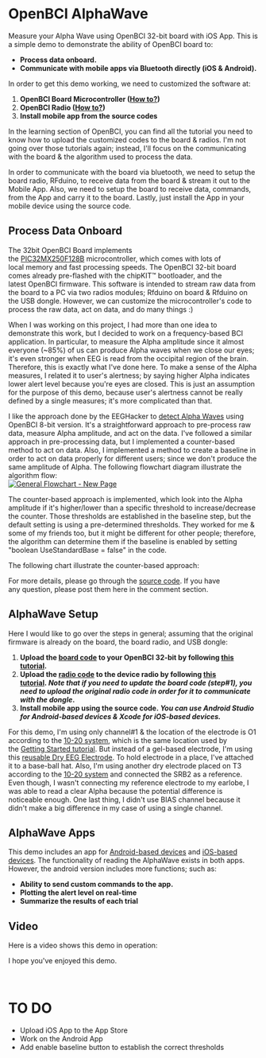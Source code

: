 # OpenBCI AlphaWave
Measure your Alpha Wave using OpenBCI 32-bit board with iOS App. This is a simple demo to demonstrate the ability of OpenBCI board to:

- **Process data onboard.**
- **Communicate with mobile apps via Bluetooth directly (iOS & Android).**

In order to get this demo working, we need to customized the software at:

1. **OpenBCI Board Microcontroller ([How to?](http://docs.openbci.com/tutorials/02-Upload_Code_to_OpenBCI_Board))**
2. **OpenBCI Radio ([How to?](http://docs.openbci.com/tutorials/03-Upload_Code_to_OpenBCI_Dongle))**
3. **Install mobile app from the source codes**

In the learning section of OpenBCI, you can find all the tutorial you need to know how to upload the customized codes to the board & radios. I'm not going over those tutorials again; instead, I'll focus on the communicating with the board & the algorithm used to process the data.

In order to communicate with the board via bluetooth, we need to setup the board radio, RFduino, to receive data from the board & stream it out to the Mobile App. Also, we need to setup the board to receive data, commands, from the App and carry it to the board. Lastly, just install the App in your mobile device using the source code.

## **Process Data Onboard**

The 32bit OpenBCI Board implements the [PIC32MX250F128B](http://www.microchip.com/wwwproducts/Devices.aspx?dDocName=en557425) microcontroller, which comes with lots of local memory and fast processing speeds. The OpenBCI 32-bit board comes already pre-flashed with the chipKIT™ bootloader, and the latest OpenBCI firmware. This software is intended to stream raw data from the board to a PC via two radios modules; Rfduino on board & Rfduino on the USB dongle. However, we can customize the microcontroller's code to process the raw data, act on data, and do many things :)

When I was working on this project, I had more than one idea to demonstrate this work, but I decided to work on a frequency-based BCI application. In particular, to measure the Alpha amplitude since it almost everyone (~85%) of us can produce Alpha waves when we close our eyes; it's even stronger when EEG is read from the occipital region of the brain. Therefore, this is exactly what I've done here. To make a sense of the Alpha measures, I related it to user's alertness; by saying higher Alpha indicates lower alert level because you're eyes are closed. This is just an assumption for the purpose of this demo, because user's alertness cannot be really defined by a single measures; it's more complicated than that.

I like the approach done by the EEGHacker to [detect Alpha Waves](http://eeghacker.blogspot.qa/2013/11/openbci-alpha-wave-detector.html) using OpenBCI 8-bit version. It's a straightforward approach to pre-process raw data, measure Alpha amplitude, and act on the data. I've followed a similar approach in pre-processing data, but I implemented a counter-based method to act on data. Also, I implemented a method to create a baseline in order to act on data properly for different users; since we don't produce the same amplitude of Alpha. The following flowchart diagram illustrate the algorithm flow:  
[![General Flowchart - New Page](http://openbci.com/community/wp-content/uploads/2016/04/General-Flowchart-New-Page-e1460833325624-844x1024.png)](http://openbci.com/community/wp-content/uploads/2016/04/General-Flowchart-New-Page-e1460831192684.png)

The counter-based approach is implemented, which look into the Alpha amplitude if it's higher/lower than a specific threshold to increase/decrease the counter. Those thresholds are established in the baseline step, but the default setting is using a pre-determined thresholds. They worked for me & some of my friends too, but it might be different for other people; therefore, the algorithm can determine them if the baseline is enabled by setting "boolean UseStandardBase = false" in the code.

The following chart illustrate the counter-based approach:

For more details, please go through the [source code](https://github.com/Alfahad/OpenBCI_AlphaWave/tree/master/Board%20Codes). If you have any question, please post them here in the comment section.

## **AlphaWave Setup**

Here I would like to go over the steps in general; assuming that the original firmware is already on the board, the board radio, and USB dongle:

1. **Upload the [board code](https://github.com/Alfahad/OpenBCI_AlphaWave/tree/master/Board%20Codes) to your OpenBCI 32-bit by following [this tutorial](http://docs.openbci.com/tutorials/02-Upload_Code_to_OpenBCI_Board).**
2. **Upload the [radio code](https://github.com/Alfahad/OpenBCI_AlphaWave/tree/master/Radio%20Codes) to the device radio by following [this tutorial](http://docs.openbci.com/tutorials/03-Upload_Code_to_OpenBCI_Dongle). _Note that if you need to update the board code (step#1), you need to upload the original radio code in order for it to communicate with the dongle_.**
3. **Install mobile app using the source code. _You can use Android Studio for Android-based devices & Xcode for iOS-based devices._**

For this demo, I'm using only channel#1 & the location of the electrode is O1 according to the [10-20 system](http://en.wikipedia.org/wiki/10-20_system_%28EEG%29), which is the same location used by the [Getting Started tutorial](http://docs.openbci.com/tutorials/01-GettingStarted). But instead of a gel-based electrode, I'm using this [reusable Dry EEG Electrode](https://fri-fl-shop.com/product/tde-200/). To hold electrode in a place, I've attached it to a base-ball hat. Also, I'm using another dry electrode placed on T3 according to the [10-20 system](http://en.wikipedia.org/wiki/10-20_system_%28EEG%29) and connected the SRB2 as a reference. Even though, I wasn't connecting my reference electrode to my earlobe, I was able to read a clear Alpha because the potential difference is noticeable enough. One last thing, I didn't use BIAS channel because it didn't make a big difference in my case of using a single channel.

## **AlphaWave Apps**

This demo includes an app for [Android-based devices](https://github.com/Alfahad/OpenBCI-AlphaWave-Android) and [iOS-based devices](https://github.com/Alfahad/OpenBCI-AlphaWave-iOS). The functionality of reading the AlphaWave exists in both apps. However, the android version includes more functions; such as:

- **Ability to send custom commands to the app.**
- **Plotting the alert level on real-time**
- **Summarize the results of each trial**


## **Video**
Here is a video shows this demo in operation:

I hope you've enjoyed this demo.

 
# TO DO
- Upload iOS App to the App Store
- Work on the Android App
- Add enable baseline button to establish the correct thresholds
